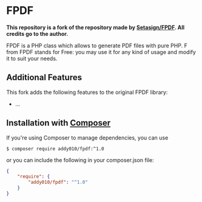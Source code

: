 # FPDF
**This repository is a fork of the repository made by [Setasign/FPDF](https://github.com/Setasign/FPDF). All credits go to the author.**

FPDF is a PHP class which allows to generate PDF files with pure PHP. F from FPDF stands for Free: you may use it for any kind of usage and modify it to suit your needs.

## Additional Features
This fork adds the following features to the original FPDF library:
- ...

## Installation with [Composer](https://packagist.org/packages/addy010/fpdf)

If you're using Composer to manage dependencies, you can use

    $ composer require addy010/fpdf:^1.0

or you can include the following in your composer.json file:

```json
{
    "require": {
        "addy010/fpdf": "^1.0"
    }
}
```
